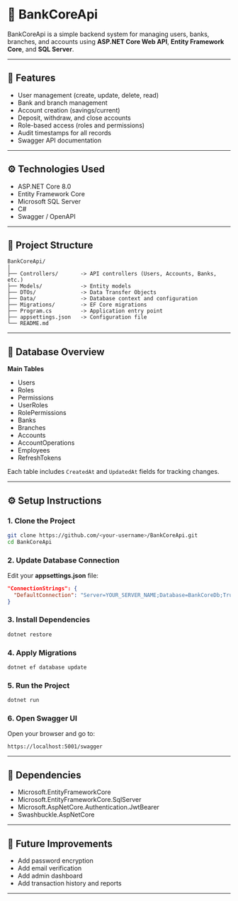 ﻿# 🏦 BankCoreApi

BankCoreApi is a simple backend system for managing users, banks, branches, and accounts using **ASP.NET Core Web API**, **Entity Framework Core**, and **SQL Server**.

---

## 🚀 Features

- User management (create, update, delete, read)
- Bank and branch management
- Account creation (savings/current)
- Deposit, withdraw, and close accounts
- Role-based access (roles and permissions)
- Audit timestamps for all records
- Swagger API documentation

---

## ⚙️ Technologies Used

- ASP.NET Core 8.0
- Entity Framework Core
- Microsoft SQL Server
- C#
- Swagger / OpenAPI

---

## 📁 Project Structure

```
BankCoreApi/
│
├── Controllers/       -> API controllers (Users, Accounts, Banks, etc.)
├── Models/            -> Entity models
├── DTOs/              -> Data Transfer Objects
├── Data/              -> Database context and configuration
├── Migrations/        -> EF Core migrations
├── Program.cs         -> Application entry point
├── appsettings.json   -> Configuration file
└── README.md
```

---

## 🧩 Database Overview

**Main Tables**

- Users  
- Roles  
- Permissions  
- UserRoles  
- RolePermissions  
- Banks  
- Branches  
- Accounts  
- AccountOperations  
- Employees  
- RefreshTokens  

Each table includes `CreatedAt` and `UpdatedAt` fields for tracking changes.

---

## ⚙️ Setup Instructions

### 1. Clone the Project
```bash
git clone https://github.com/<your-username>/BankCoreApi.git
cd BankCoreApi
```

### 2. Update Database Connection
Edit your **appsettings.json** file:
```json
"ConnectionStrings": {
  "DefaultConnection": "Server=YOUR_SERVER_NAME;Database=BankCoreDb;Trusted_Connection=True;TrustServerCertificate=True;"
}
```

### 3. Install Dependencies
```bash
dotnet restore
```

### 4. Apply Migrations
```bash
dotnet ef database update
```

### 5. Run the Project
```bash
dotnet run
```

### 6. Open Swagger UI
Open your browser and go to:
```
https://localhost:5001/swagger
```

---

## 🧰 Dependencies

- Microsoft.EntityFrameworkCore  
- Microsoft.EntityFrameworkCore.SqlServer  
- Microsoft.AspNetCore.Authentication.JwtBearer  
- Swashbuckle.AspNetCore  

---

## 🧠 Future Improvements

- Add password encryption  
- Add email verification  
- Add admin dashboard  
- Add transaction history and reports  

---




